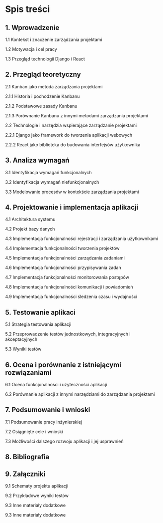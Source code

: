 # Spis treści

## 1.   Wprowadzenie
1.1 Kontekst i znaczenie zarządzania projektami

1.2 Motywacja i cel pracy

1.3 Przegląd technologii Django i React

## 2.    Przegląd teoretyczny
2.1 Kanban jako metoda zarządzania projektami

2.1.1 Historia i pochodzenie Kanbanu

2.1.2 Podstawowe zasady Kanbanu

2.1.3 Porównanie Kanbanu z innymi metodami zarządzania projektami

2.2 Technologie i narzędzia wspierające zarządzanie projektami

2.2.1 Django jako framework do tworzenia aplikacji webowych

2.2.2 React jako biblioteka do budowania interfejsów użytkownika

## 3.   Analiza wymagań
3.1 Identyfikacja wymagań funkcjonalnych

3.2 Identyfikacja wymagań niefunkcjonalnych

3.3 Modelowanie procesów w kontekście zarządzania projektami

## 4.   Projektowanie i implementacja aplikacji
4.1 Architektura systemu

4.2 Projekt bazy danych

4.3 Implementacja funkcjonalności rejestracji i zarządzania użytkownikami

4.4 Implementacja funkcjonalności tworzenia projektów

4.5 Implementacja funkcjonalności zarządzania zadaniami

4.6 Implementacja funkcjonalności przypisywania zadań

4.7 Implementacja funkcjonalności monitorowania postępów

4.8 Implementacja funkcjonalności komunikacji i powiadomień

4.9 Implementacja funkcjonalności śledzenia czasu i wydajności

## 5.   Testowanie aplikaci
5.1 Strategia testowania aplikacji

5.2 Przeprowadzenie testów jednostkowych, integracyjnych i akceptacyjnych

5.3 Wyniki testów

## 6.   Ocena i porównanie z istniejącymi rozwiązaniami
6.1 Ocena funkcjonalności i użyteczności aplikacji

6.2 Porównanie aplikacji z innymi narzędziami do zarządzania projektami

## 7.   Podsumowanie i wnioski
7.1 Podsumowanie pracy inżynierskiej

7.2 Osiągnięte cele i wnioski

7.3 Możliwości dalszego rozwoju aplikacji i jej usprawnień

## 8.   Bibliografia

## 9.   Załączniki
9.1 Schematy projektu aplikacji

9.2 Przykładowe wyniki testów

9.3 Inne materiały dodatkowe



9.3 Inne materiały dodatkowe

